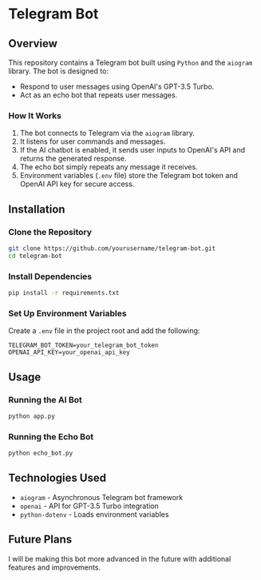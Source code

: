 # Telegram Bot

## Overview
This repository contains a Telegram bot built using `Python` and the `aiogram` library. The bot is designed to:
- Respond to user messages using OpenAI's GPT-3.5 Turbo.
- Act as an echo bot that repeats user messages.

### How It Works
1. The bot connects to Telegram via the `aiogram` library.
2. It listens for user commands and messages.
3. If the AI chatbot is enabled, it sends user inputs to OpenAI's API and returns the generated response.
4. The echo bot simply repeats any message it receives.
5. Environment variables (`.env` file) store the Telegram bot token and OpenAI API key for secure access.

## Installation
### Clone the Repository
```bash
git clone https://github.com/yourusername/telegram-bot.git
cd telegram-bot
```

### Install Dependencies
```bash
pip install -r requirements.txt
```

### Set Up Environment Variables
Create a `.env` file in the project root and add the following:
```env
TELEGRAM_BOT_TOKEN=your_telegram_bot_token
OPENAI_API_KEY=your_openai_api_key
```

## Usage
### Running the AI Bot
```bash
python app.py
```
### Running the Echo Bot
```bash
python echo_bot.py
```

## Technologies Used
- `aiogram` - Asynchronous Telegram bot framework
- `openai` - API for GPT-3.5 Turbo integration
- `python-dotenv` - Loads environment variables


## Future Plans
I will be making this bot more advanced in the future with additional features and improvements.


